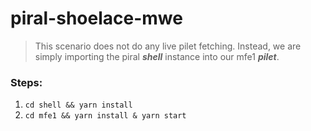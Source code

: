 # piral-shoelace-mwe

> This scenario does not do any live pilet fetching. Instead, we are simply importing the piral ***shell*** instance into our mfe1 ***pilet***.

### Steps:
1. `cd shell && yarn install`
2. `cd mfe1 && yarn install & yarn start`
